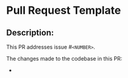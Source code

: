 # Pull Request Template

## Description:

This PR addresses issue #`<NUMBER>`.

The changes made to the codebase in this PR:

* 

